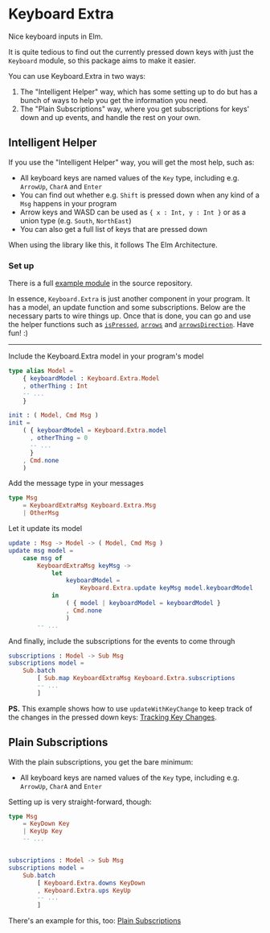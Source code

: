 # Keyboard Extra

Nice keyboard inputs in Elm.

It is quite tedious to find out the currently pressed down keys with just the `Keyboard` module, so this package aims to make it easier.

You can use Keyboard.Extra in two ways:

1. The "Intelligent Helper" way, which has some setting up to do but has a bunch of ways to help you get the information you need.
2. The "Plain Subscriptions" way, where you get subscriptions for keys' down and up events, and handle the rest on your own.


## Intelligent Helper

If you use the "Intelligent Helper" way, you will get the most help, such as:

- All keyboard keys are named values of the `Key` type, including e.g. `ArrowUp`, `CharA` and `Enter`
- You can find out whether e.g. `Shift` is pressed down when any kind of a `Msg` happens in your program
- Arrow keys and WASD can be used as `{ x : Int, y : Int }` or as a union type (e.g. `South`, `NorthEast`)
- You can also get a full list of keys that are pressed down

When using the library like this, it follows The Elm Architecture.


### Set up

There is a full [example module](https://github.com/ohanhi/keyboard-extra/blob/master/example/Main.elm) in the source repository.

In essence, `Keyboard.Extra` is just another component in your program. It has a model, an update function and some subscriptions. Below are the necessary parts to wire things up. Once that is done, you can go and use the helper functions such as [`isPressed`](http://package.elm-lang.org/packages/ohanhi/keyboard-extra/latest/Keyboard-Extra#isPressed), [`arrows`](http://package.elm-lang.org/packages/ohanhi/keyboard-extra/latest/Keyboard-Extra#arrows) and [`arrowsDirection`](http://package.elm-lang.org/packages/ohanhi/keyboard-extra/latest/Keyboard-Extra#arrowsDirection). Have fun! :)

------

Include the Keyboard.Extra model in your program's model

```elm
type alias Model =
    { keyboardModel : Keyboard.Extra.Model
    , otherThing : Int
    -- ...
    }

init : ( Model, Cmd Msg )
init =
    ( { keyboardModel = Keyboard.Extra.model
      , otherThing = 0
      -- ...
      }
    , Cmd.none
    )
```


Add the message type in your messages

```elm
type Msg
    = KeyboardExtraMsg Keyboard.Extra.Msg
    | OtherMsg
```


Let it update its model

```elm
update : Msg -> Model -> ( Model, Cmd Msg )
update msg model =
    case msg of
        KeyboardExtraMsg keyMsg ->
            let
                keyboardModel =
                    Keyboard.Extra.update keyMsg model.keyboardModel
            in
                ( { model | keyboardModel = keyboardModel }
                , Cmd.none
                )
        -- ...
```

And finally, include the subscriptions for the events to come through

```elm
subscriptions : Model -> Sub Msg
subscriptions model =
    Sub.batch
        [ Sub.map KeyboardExtraMsg Keyboard.Extra.subscriptions
        -- ...
        ]

```

**PS.** This example shows how to use `updateWithKeyChange` to keep track of the changes in the pressed down keys: [Tracking Key Changes](https://github.com/ohanhi/keyboard-extra/blob/master/example/TrackingKeyChanges.elm).


## Plain Subscriptions

With the plain subscriptions, you get the bare minimum:

- All keyboard keys are named values of the `Key` type, including e.g. `ArrowUp`, `CharA` and `Enter`

Setting up is very straight-forward, though:

```elm
type Msg
    = KeyDown Key
    | KeyUp Key
    -- ...


subscriptions : Model -> Sub Msg
subscriptions model =
    Sub.batch
        [ Keyboard.Extra.downs KeyDown
        , Keyboard.Extra.ups KeyUp
        -- ...
        ]
```

There's an example for this, too: [Plain Subscriptions](https://github.com/ohanhi/keyboard-extra/blob/master/example/PlainSubscriptions.elm)
